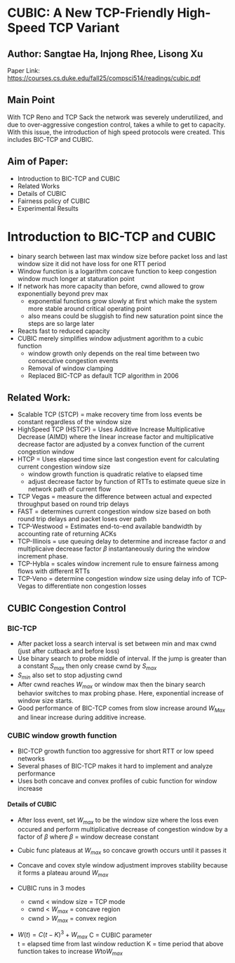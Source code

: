 # CUBIC: A New TCP-Friendly High-Speed TCP Variant
## Author: Sangtae Ha, Injong Rhee, Lisong Xu
Paper Link: https://courses.cs.duke.edu/fall25/compsci514/readings/cubic.pdf

## Main Point
With TCP Reno and TCP Sack the network was severely underutilized, and due to over-aggressive congestion control, takes a while to get to capacity. With this issue, the introduction of high speed protocols were created. This includes BIC-TCP and CUBIC.

## Aim of Paper:
- Introduction to BIC-TCP and CUBIC
- Related Works
- Details of CUBIC
- Fairness policy of CUBIC
- Experimental Results

# Introduction to BIC-TCP and CUBIC
- binary search between last max window size before packet loss and last window size it did not have loss for one RTT period
- Window function is a logarithm concave function to keep congestion window much longer at staturation point
- If network has more capacity than before, cwnd allowed to grow exponentially beyond prev max
    - exponential functions grow slowly at first which make the system more stable around critical operating point
    - also means could be sluggish to find new saturation point since the steps are so large later
- Reacts fast to reduced capacity
- CUBIC merely simplifies window adjustment agorithm to a cubic function
    - window growth only depends on the real time between two consecutive congestion events
    - Removal of window clamping
    - Replaced BIC-TCP as default TCP algorithm in 2006

## Related Work:
- Scalable TCP (STCP) = make recovery time from loss events be constant regardless of the window size
- HighSpeed TCP (HSTCP) = Uses Additive Increase Multiplicative Decrease (AIMD) where the linear increase factor and multiplicative decrease factor are adjusted by a convex function of the current congestion window
- HTCP = Uses elapsed time since last congestion event for calculating current congestion window size
    - window growth function is quadratic relative to elapsed time
    - adjust decrease factor by function of RTTs to estimate queue size in network path of current flow
- TCP Vegas = measure the difference between actual and expected throughput based on round trip delays
- FAST = determines current congestion window size based on both round trip delays and packet loses over path
- TCP-Westwood = Estimates end-to-end available bandwidth by accounting rate of returning ACKs
- TCP-Illinois = use queuing delay to determine and increase factor $\alpha$ and multiplicaive decrease factor $\beta$ instantaneously during the window increment phase.
- TCP-Hybla = scales window increment rule to ensure fairness among flows with different RTTs
- TCP-Veno = determine congestion window size using delay info of TCP-Vegas to differentiate non congestion losses

## CUBIC Congestion Control
### BIC-TCP
- After packet loss a search interval is set between min and max cwnd (just after cutback and before loss)
- Use binary search to probe middle of interval. If the jump is greater than a constant $S_{max}$ then only crease cwnd by $S_{max}$
- $S_{min}$ also set to stop adjusting cwnd 
- After cwnd reaches $W_{max}$ or window max then the binary search behavior switches to max probing phase. Here, exponential increase of window size starts.
- Good performance of BIC-TCP comes from slow increase around $W_{Max}$ and linear increase during additive increase.

### CUBIC window growth function
- BIC-TCP growth function too aggressive for short RTT or low speed networks
- Several phases of BIC-TCP makes it hard to implement and analyze performance
- Uses both concave and convex profiles of cubic function for window increase
#### Details of CUBIC
- After loss event, set $W_{max}$ to be the window size where the loss even occured and perform multiplicative decrease of congestion window by a factor of $\beta$ where $\beta$ = window decrease constant
- Cubic func plateaus at $W_{max}$ so concave growth occurs until it passes it
- Concave and covex style window adjustment improves stability because it forms a plateau around $W_{max}$
- CUBIC runs in 3 modes
    - cwnd < window size = TCP mode
    - cwnd < $W_{max}$ = concave region
    - cwnd > $W_{max}$ = convex region

- $W(t) = C(t-K)^3 + W_{max}$
C = CUBIC parameter  
t = elapsed time from last window reduction
K = time period that above function takes to increase $W \text{to} W_{max}$